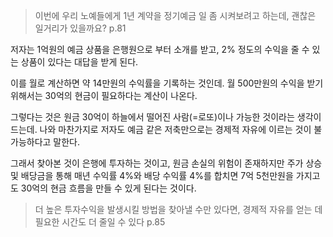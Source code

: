 > 이번에 우리 노예들에게 1년 계약을 정기예금 일 좀 시켜보려고 하는데, 괜찮은 일거리가 있을까요? p.81

저자는 1억원의 예금 상품을 은행원으로 부터 소개를 받고, 2% 정도의 수익을 줄 수 있는 상품이 있다는 대답을 받게 된다.

이를 월로 계산하면 약 14만원의 수익률을 기록하는 것인데. 월 500만원의 수익을 받기 위해서는 30억의 현금이 필요하다는 계산이 나온다.

그렇다는 것은 원금 30억이 하늘에서 떨어진 사람(=로또)이나 가능한 것이라는 생각이 드는데. 나와 마찬가지로 저자도 예금 같은 저축만으로는 경제적 자유에 이르는 것이 불가능하다고 말한다.

그래서 찾아본 것이 은행에 투자하는 것이고, 원금 손실의 위험이 존재하지만 주가 상승 및 배당금을 통해 매년 수익률 4%와 배당 수익률 4%를 합치면 7억 5천만원을 가지고도 30억의 현금 흐름을 만들 수 있게 된다는 것이다.

> 더 높은 투자수익을 발생시킬 방법을 찾아낼 수만 있다면, 경제적 자유를 얻는 데 필요한 시간도 더 줄일 수 있다 p.85

